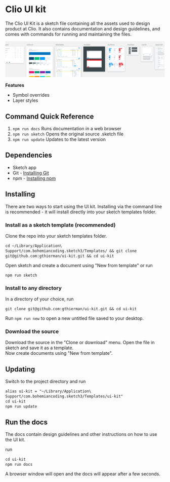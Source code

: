 # Clio UI kit
The Clio UI Kit is a sketch file containing all the assets used to design product at Clio. It also contains documentation and design guidelines, and comes with commands for running and maintaining the files.

<img src="images/ui-kit-banner.png" width="888">

**Features**
* Symbol overrides
* Layer styles

## Command Quick Reference
1. `npm run docs` Runs documentation in a web browser
2. `npm run sketch` Opens the original source .sketch file
2. `npm run update` Updates to the latest version

## Dependencies
* Sketch app
* Git - [Installing Git](https://www.atlassian.com/git/tutorials/install-git)
* npm - [Installing npm](https://www.npmjs.com/get-npm)

## Installing
There are two ways to start using the UI kit. Installing via the command line is recommended - it will install directly into your sketch templates folder.

### Install as a sketch template (recommended)

Clone the repo into your sketch templates folder.
```
cd ~/Library/Application\ Support/com.bohemiancoding.sketch3/Templates/ && git clone git@github.com:gthierman/ui-kit.git && cd ui-kit
```
Open sketch and create a document using "New from template" or run
```
npm run sketch
```
### Install to any directory
In a directory of your choice, run
```
git clone git@github.com:gthierman/ui-kit.git && cd ui-kit
```
Run `npm run new` to open a new untitled file saved to your desktop.

### Download the source

Download the source in the "Clone or download" menu.
Open the file in sketch and save it as a template.<br>
Now create documents using "New from template".

## Updating
Switch to the project directory and run
```
alias ui-kit = "~/Library/Application\ Support/com.bohemiancoding.sketch3/Templates/ui-kit"
cd ui-kit
npm run update
```

## Run the docs
The docs contain design guidelines and other instructions on how to use the UI kit.

 run
```
cd ui-kit
npm run docs
```
A browser window will open and the docs will appear after a few seconds.

<!-- ## Symbol overrides
<img src="images/symbol-overrides.png" width="808"> -->
